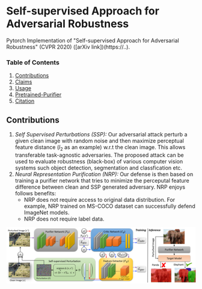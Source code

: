 # Self-supervised Approach for Adversarial Robustness

Pytorch Implementation of "Self-supervised Approach for Adversarial Robustness" (CVPR 2020) ([arXiv link])(https://..).

### Table of Contents  
1) [Contributions](#Contributions) <a name="Contributions"/>
2) [Claims](#Claims) <a name="Claims"/>
2) [Usage](#Usage) <a name="Usage"/>
3) [Pretrained-Purifier](#Pretrained-Purifier) <a name="Pretrained-Purifier"/>
4) [Citation](#Citation)  <a name="Citation"/>

## Contributions

1) *Self Supervised Perturbations (SSP):* Our adversarial attack perturb a given clean image with random noise and then maximize perceptual feature distance ($l_{2}$ as an example) w.r.t the clean image. This allows transferable task-agnostic adversaries. The proposed attack can be used to evaluate robustness (black-box) of various computer vision systems such object detection, segmentation and classfication etc.
2) *Neural Representation Purification (NRP):* Our defense is then based on training a purifier network that tries to minimize the perceputal feature difference between clean and SSP generated adversary. NRP enjoys follows benefits:
    * NRP does not require access to original data distribution. For example, NRP trained on MS-COCO dataset can successfully defend ImageNet models.
    * NRP does not require label data.

![Learning Algo](/assets/DefenseOverview-min3.png)


